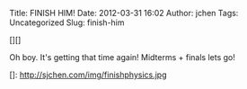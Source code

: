 Title: FINISH HIM!
Date: 2012-03-31 16:02
Author: jchen
Tags: Uncategorized
Slug: finish-him

[][]

Oh boy. It's getting that time again! Midterms + finals lets go!

  []: http://sjchen.com/img/finishphysics.jpg
